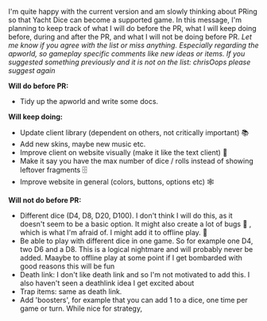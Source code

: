I'm quite happy with the current version and am slowly thinking about PRing so that Yacht Dice can become a supported game.
In this message, I'm planning to keep track of what I will do before the PR, what I will keep doing before, during and after the PR, and what I will not be doing before PR. 
*Let me know if you agree with the list or miss anything. Especially regarding the apworld, so gameplay specific comments like new ideas or items. If you suggested something previously and it is not on the list: chrisOops please suggest again*

**Will do before PR:**
- Tidy up the apworld and write some docs.

**Will keep doing:**
- Update client library (dependent on others, not critically important) :books: 
- Add new skins, maybe new music etc. 
- Improve client on website visually (make it like the text client) :newspaper: 
- Make it say you have the max number of dice / rolls instead of showing leftover fragments :file_cabinet: 
- Improve website in general (colors, buttons, options etc) :spider_web: 

**Will not do before PR:**
- Different dice (D4, D8, D20, D100). I don't think I will do this, as it doesn't seem to be a basic option. It might also create a lot of bugs :lady_beetle: , which is what I'm afraid of. I might add it to offline play. :game_die: 
- Be able to play with different dice in one game. So for example one D4, two D6 and a D8. This is a logical nightmare and will probably never be added. Maaybe to offline play at some point if I get bombarded with good reasons this will be fun 
- Death link: I don't like death link and so I'm not motivated to add this. I also haven't seen a deathlink idea I get excited about
- Trap items: same as death link.
- Add 'boosters', for example that you can add 1 to a dice, one time per game or turn. While nice for strategy, 
